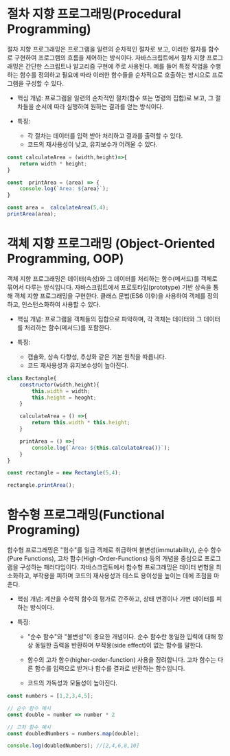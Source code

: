# 절차 지향 프로그래밍(Procedural Programming)

절차 지향 프로그래밍은 프로그램을 일련의 순차적인 절차로 보고, 이러한 절차를 함수로 구현하여 프로그램의 흐름을 제어하는 방식이다. 자바스크립트에서 절차 지향 프로그래밍은 간단한 스크립트나 알고리즘 구현에 주로 사용된다. 예를 들어 특정 작업을 수행하는 함수를 정의하고 필요에 따라 이러한 함수들을 순차적으로 호출하는 방시으로 프로그램을 구성할 수 있다.

- 핵심 개념: 프로그램을 일련의 순차적인 절차(함수 또는 명령의 집합)로 보고, 그 절차들을 순서에 따라 실행하여 원하는 결과를 얻는 방식이다.

- 특징: 
    - 각 절차는 데이터를 입력 받아 처리하고 결과를 출력할 수 있다.
    - 코드의 재사용성이 낮고, 유지보수가 어려울 수 있다.


```javascript
const calculateArea = (width,height)=>{
    return width * height;
}

const  printArea = (area) => {
    console.log(`Area: ${area}`);
}

const area =  calculateArea(5,4);
printArea(area);
```

# 객체 지향 프로그래밍 (Object-Oriented Programming, OOP)

객체 지향 프로그래밍은 데이터(속성)와 그 데이터를 처리하는 함수(메서드)를 객체로 묶어서 다루는 방식입니다. 자바스크립트에서 프로토타입(prototype) 기반 상속을 통해 객체 지향 프로그래밍을 구현한다. 클래스 문법(ES6 이후)을 사용하여 객체를 정의하고, 인스턴스화하여 사용할 수 있다.

- 핵심 개념: 프로그램을 객체들의 집합으로 파악하며, 각 객체는 데이터와 그 데이터를 처리하는 함수(메서드)를 포함한다. 

- 특징: 
    - 캡슐화, 상속 다향성, 추상화 같은 기본 원칙을 따릅니다.
    - 코드 재사용성과 유지보수성이 높아진다. 

```javascript
class Rectangle{
    constructor(width,height){
        this.width = width;
        this.height = heoght;
    }

    calculateArea = () =>{
        return this.width * this.height;
    }

    printArea = () =>{
        console.log(`Area: ${this.calculateArea()}`);
    }
}

const rectangle = new Rectangle(5,4);

rectangle.printArea();
```

# 함수형 프로그래밍(Functional Programing)

함수형 프로그래밍은 "힘수"를 일급 겍체로 취급하며 불변성(immutability), 순수 함수(Pure Functions), 고차 함수(High-Order-Functions) 등의 개념을 중심으로 프로그램을 구성하는 패러다임이다. 자바스크립트에서 함수형 프로그래밍은 데이터 변형을 최소화하고, 부작용을 피하며 코드의 재사용성과 테스트 용이성을 높이는 데에 초점을 마춘다.

- 핵심 개념: 계산을 수학적 함수의 평가로 간주하고, 상태 변경이나 가변 데이터를 피하는 방식이다. 

- 특징: 
    - "순수 함수"와 "불변성"이 중요한 개념이다. 순수 함수란 동일한 입력에 대해 항상 동일한 출력을 반환하며 부작용(side effect)이 없는 함수를 말한다. 

    - 함수의 고차 함수(higher-order-function) 사용을 장려합니다. 고차 함수는 다른 함수를 입력으로 받거나 함수를 결과로 반환하는 함수입니다. 

    - 코드의 가독성과 모듈성이 높아진다. 

```javascript
const numbers = [1,2,3,4,5];

// 순수 함수 예시 
const double = number => number * 2

// 고차 함수 예시 
const doubledNumbers = numbers.map(double);

console.log(doubledNumbers); //[2,4,6,8,10]

```